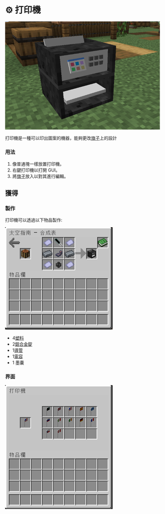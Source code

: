 # ⚙ 打印機

![](<../.gitbook/assets/image (217).png>)

打印機是一種可以印出圖案的機器，能夠更改[旗子](flag.md)上的設計

### 用法

1. 像普通塊一樣放置打印機。
2. 右鍵打印機以打開 GUI。
3. 將[旗子](flag.md)放入以對其進行編輯。

## 獲得

### 製作

打印機可以透過以下物品製作:

![](<../.gitbook/assets/image (219).png>)

* 4[塑料](plastic.md)
* 2[鋁合金錠](aluminium-alloy-ingot.md)
* 1[導管](Conduit.md)
* 1[電容](capacitor.md)
* 1 墨囊

### 界面

![](<../.gitbook/assets/image (216).png>)
